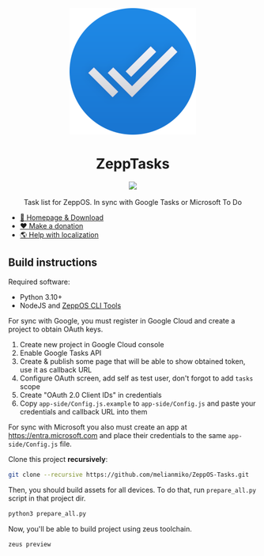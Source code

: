 <div align="center">
<img src="docs/icon_256.png" alt="" />
<h1>ZeppTasks</h1>
<p>
<a title="Crowdin" target="_blank" href="https://crowdin.com/project/zepptasks"><img src="https://badges.crowdin.net/zepptasks/localized.svg"></a>
</p>
<p>Task list for ZeppOS. In sync with Google Tasks or Microsoft To Do</p>
</div>

- [📀 Homepage & Download](https://mmk.pw/en/zepp/tasks/)
- [❤️ Make a donation](https://mmk.pw/en/donate/)
- [🌎 Help with localization](https://crowdin.com/project/zepptasks)

## Build instructions

Required software:
- Python 3.10+
- NodeJS and [ZeppOS CLI Tools](https://docs.zepp.com/docs/guides/tools/cli/)

For sync with Google, you must register in Google Cloud and create a project to obtain OAuth keys.
1. Create new project in Google Cloud console
2. Enable Google Tasks API
3. Create & publish some page that will be able to show obtained token, use it as callback URL
4. Configure OAuth screen, add self as test user, don't forgot to add `tasks` scope
5. Create "OAuth 2.0 Client IDs" in credentials
6. Copy `app-side/Config.js.example` to `app-side/Config.js` and paste your credentials and callback URL into them

For sync with Microsoft you also must create an app at https://entra.microsoft.com and place their credentials to the 
same `app-side/Config.js` file.

Clone this project **recursively**:
```bash
git clone --recursive https://github.com/melianmiko/ZeppOS-Tasks.git
```

Then, you should build assets for all devices. To do that,
run `prepare_all.py` script in that project dir.
```bash
python3 prepare_all.py
```

Now, you'll be able to build project using zeus toolchain.
```bash
zeus preview
```
